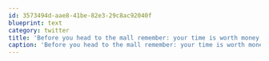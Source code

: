 ```yaml
---
id: 3573494d-aae8-41be-82e3-29c8ac92040f
blueprint: text
category: twitter
title: 'Before you head to the mall remember: your time is worth money too'
caption: 'Before you head to the mall remember: your time is worth money too'
---
```

